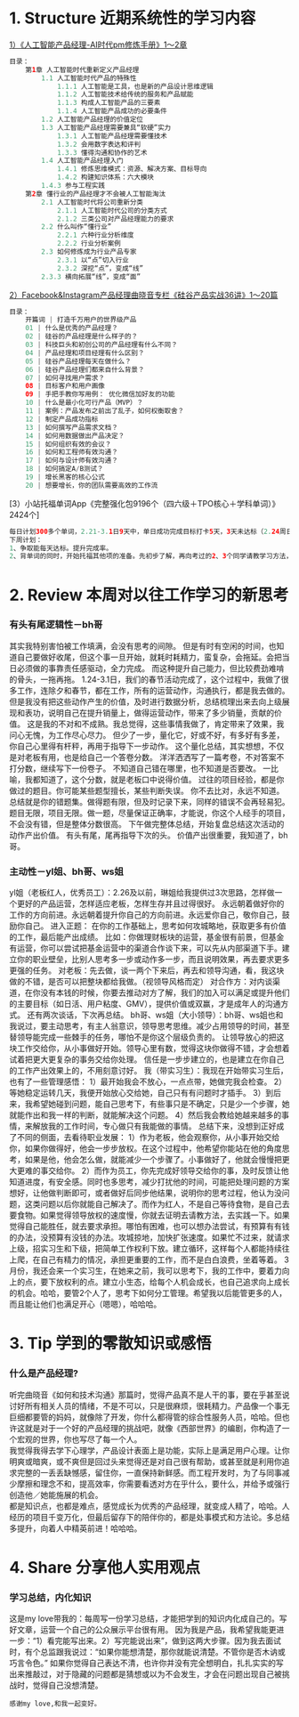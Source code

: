 # 1. Structure 近期系统性的学习内容
[1）《人工智能产品经理-AI时代pm修炼手册》1～2章](https://book.douban.com/subject/30245174/)
```Java
目录：
    第1章 人工智能时代重新定义产品经理 
        1.1 人工智能时代产品的特殊性
            1.1.1 人工智能是工具，也是新的产品设计思维逻辑 
            1.1.2 人工智能技术给传统的服务和产品赋能 
            1.1.3 构成人工智能产品的三要素
            1.1.4 人工智能产品成功的必要条件 
        1.2 人工智能产品经理的价值定位 
        1.3 人工智能产品经理需要兼具“软硬”实力 
            1.3.1 人工智能产品经理需要懂技术 
            1.3.2 会用数字表达和评判
            1.3.3 懂得沟通和协作的艺术 
        1.4 人工智能产品经理入门
            1.4.1 修炼思维模式：资源、解决方案、目标导向 
            1.4.2 构建知识体系：六大模块 
        1.4.3 参与工程实践 
    第2章 懂行业的产品经理才不会被人工智能淘汰 
        2.1 人工智能时代将公司重新分类 
            2.1.1 人工智能时代公司的分类方式 
            2.1.2 三类公司对产品经理能力的要求 
        2.2 什么叫作“懂行业” 
            2.2.1 六种行业分析维度 
            2.2.2 行业分析案例 
        2.3 如何修炼成为行业产品专家 
            2.3.1 以“点”切入行业 
            2.3.2 深挖“点”，变成“线” 
        2.3.3 横向拓展“线”，变成“面” 
```
[2）Facebook&Instagram产品经理曲晓音专栏《硅谷产品实战36讲》1～20篇](https://book.douban.com/subject/30245174/)
```Java
目录：
    开篇词 | 打造千万用户的世界级产品
    01 | 什么是优秀的产品经理？
    02 | 硅谷的产品经理是什么样子的？
    03 | 科技巨头和初创公司的产品经理有什么不同？
    04 | 产品经理和项目经理有什么区别？
    05 | 硅谷产品经理每天在做什么？
    06 | 硅谷产品经理们都来自什么背景？
    07 | 如何寻找用户需求？
    08 | 目标客户和用户画像
    09 | 手把手教你写用例： 优化微信加好友的功能
    10 | 什么是最小化可行产品（MVP）？
    11 | 案例：产品发布之前出了乱子，如何权衡取舍？
    12 | 制定产品成功指标
    13 | 如何撰写产品需求文档？
    14 | 如何用数据做出产品决定？
    15 | 如何组织有效的会议？
    16 | 如何和工程师有效沟通？
    17 | 如何与设计师有效沟通？
    18 | 如何搞定A/B测试？
    19 | 增长黑客的核心公式
    20 | 想要增长，你的团队需要高效的工作流
```
[3）小站托福单词App《完整强化包9196个（四六级＋TPO核心＋学科单词）》2424个]
```Java
每日计划300多个单词，2.21-3.1日9天中，单日成功完成目标打卡5天，3天未达标（2.24周日255个、2.27周三260个、3.1周五100个），1天未背（2.25周一）。
下周计划：
1、争取能每天达标。提升完成率。
2、背单词的同时，开始托福其他项的准备。先初步了解，再向考过的2、3个同学请教学习方法，准备好学习材料，开始执行。
```
# 2. Review 本周对以往工作学习的新思考
### 有头有尾逻辑性－bh哥
其实我特别害怕被工作填满，会没有思考的间隙。
但是有时有空闲的时间，也知道自己要做好收尾，但这个事一旦开始，就耗时耗精力，蛮复杂，会拖延。会把当日必须做的事靠责任感驱动，全力完成。
而这种提升自己能力，但比较费劲难啃的骨头，一拖再拖。
1.24-3.1日，我们的春节活动完成了，这个过程中，我做了很多工作，连除夕和春节，都在工作，所有的运营动作，沟通执行，都是我去做的。但是我没有把这些动作产生的价值，及时进行数据分析，总结梳理出来去向上级展现和表功，说明自己在提升销量上，做得运营动作，带来了多少销量，贡献的价值。
这是我的不对和不成熟。我总觉得，这些事情我做了，肯定带来了效果，我问心无愧，为工作尽心尽力。
但少了一步，量化它，好或不好，有多好有多差，你自己心里得有杆秤，再用于指导下一步动作。
这个量化总结，其实想想，不仅是对老板有用，也是给自己一个答卷分数。
洋洋洒洒写了一篇考卷，不对答案不打分数，继续写下一份卷子。
不知道自己错在哪里，也不知道是否要改。
一比喻，我都知道了，这个分数，就是老板口中说得价值。
过往的项目经验，都是你做过的题目。你可能某些题型擅长，某些判断失误。
你不去比对，永远不知道。
总结就是你的错题集。做得题有限，但及时记录下来，同样的错误不会再轻易犯。
题目无限，项目无限。做一题，尽量保证正确率，才能说，你这个人经手的项目，不会没有错，但是整体分数很高。
下午做完整体总结，开始复盘总结这次活动的动作产出价值。
有头有尾，尾再指导下次的头。
价值产出很重要，我知道了，bh哥。

### 主动性－yl姐、bh哥、ws姐
yl姐（老板红人，优秀员工）：2.26及以前，琳姐给我提供过3次思路，怎样做一个更好的产品运营，怎样适应老板，怎样生存并且过得很好。 
永远朝着做好你的工作的方向前进。永远朝着提升你自己的方向前进。永远爱你自己，敬你自己，鼓励你自己。 
进入正题： 
在你的工作基础上，思考如何攻城略地，获取更多有价值的工作，最后能产出成绩。 
比如：你做理财板块的运营，基金很有前景，但基金有运营，你可以尝试把基金运营中的渠道合作谈下来，可以先从内部渠道下手。建立你的职业壁垒，比别人思考多一步或动作多一步，而且说明效果，再去要求更多更强的任务。
对老板：先去做，谈一两个下来后，再去和领导沟通，看，我这块做的不错，是否可以把整块都给我做。（视领导风格而定）
对合作方：对内谈渠道，在你没有本钱的时候，你要去推动对方了解，我们的加入可以满足或提升他们的主要目标（如日活、用户粘度、GMV），提供价值或双赢，才是成年人的沟通方式。 
还有两次谈话，下次再总结。
bh哥、ws姐（大小领导）：bh哥、ws姐也和我说过，要主动思考，有主人翁意识，领导思考思维。减少占用领导的时间，甚至替领导能完成一些棘手的任务，哪怕不是你这个层级负责的。
让领导放心的把这块工作交给你，从小事做好开始。领导心里有数，觉得这块你做得不错，才会想着试着把更大更复杂的事务交给你处理。
信任是一步步建立的，也是建立在你自己的工作产出效果上的，不用刻意讨好。
我（带实习生）：我现在开始带实习生后，也有了一些管理感悟：
1）最开始我会不放心，一点点带，她做完我会检查。
2）等她稳定运转几天，我便开始放心交给她，自己只有有问题时才插手。
3）到后来，我希望她碰到问题，能自己思考下，有些事只是不确定，只是少一个步骤，她就能作出和我一样的判断，就能解决这个问题。
4）然后我会教给她越来越多的事情，来解放我的工作时间，专心做只有我能做的事情。
总结下来，没想到正好成了不同的侧面，去看待职业发展：
1）作为老板，他会观察你，从小事开始交给你，如果你做得好，他会一步步放权。在这个过程中，他希望你能站在他的角度思考，如果是他，他会怎么做，就能减少一个步骤了。小事做好了，他就会慢慢把更大更难的事交给你。
2）而作为员工，你先完成好领导交给你的事，及时反馈让他知道进度，有安全感。同时也多思考，减少打扰他的时间，可能把处理问题的方案想好，让他做判断即可，或者做好后同步他结果，说明你的思考过程，他认为没问题，这类问题以后你就能自己解决了。而作为红人，不是自己等待食物，是自己去要食物。如果觉得领导放权的速度慢，你就去证明去请教方法，去实践一下。如果觉得自己能胜任，就去要求承担。哪怕有困难，也可以想办法尝试，有预算有有钱的办法，没预算有没钱的办法。攻城掠地，加快扩张速度。如果忙不过来，就请求上级，招实习生和下级，把简单工作权利下放。建立循环，这样每个人都能持续往上爬，在自己有精力的情况，承担更重要的工作，而不是白白浪费，坐着等着。
3月份，我还会来一个实习生，在她来之前，我可以思考下，我的工作中，要着力向上的点，要下放权利的点。建立小生态，给每个人机会成长，也自己追求向上成长的机会。哈哈，要管2个人了，思考下如何分工管理。希望我以后能管更多的人，而且能让他们也满足开心（嗯嗯），哈哈哈。
    
# 3. Tip 学到的零散知识或感悟
### 什么是产品经理?
听完曲晓音《如何和技术沟通》那篇时，觉得产品真不是人干的事，要在乎甚至说讨好所有相关人员的情绪，不是不可以，只是很麻烦，很耗精力。产品像一个事无巨细都要管的妈妈，就像除了开发，你什么都得管的综合性服务人员，哈哈。但也许这就是对于一个好的产品经理的挑战吧，就像《西部世界》的编剧，你构造了一个宏观的世界，你也写尽了每一个人。</br>
我觉得我得去学下心理学，产品设计表面上是功能，实际上是满足用户心理。让你明爽或暗爽，或不爽但是回过头来觉得还是对自己很有帮助，或甚至就是利用你追求完整的一丢丢缺憾感，留住你，一直保持新鲜感。而工程开发时，为了与同事减少摩擦和理念不和，提高效率，你需要看透对方在乎什么，要什么，并给予或强行创造他／她能施展的机会。 </br>
都是知识点，也都是难点，感觉成长为优秀的产品经理，就变成人精了，哈哈。人经历的项目千变万化，但最后留存下的陪伴你的，都是处事模式和方法论。多总结多提升，向着人中精英前进！哈哈哈。 
  
# 4. Share 分享他人实用观点
### 学习总结，内化知识
这是my love带我的：每周写一份学习总结，才能把学到的知识内化成自己的。写好文章，运营一个自己的公众展示平台很有用。
因为我是产品，我希望我能更进一步：“1）看完能写出来。2）写完能说出来”，做到这两大步骤。因为我去面试时，有个总监跟我说过：“如果你能想清楚，那你就能说清楚。不管你是否木讷或巧言令色。” 如果你觉得自己表达不清，也许你并没有完全想明白，扎扎实实的写出来推敲过，对于隐藏的问题都是猜想或以为不会发生，才会在问题出现自己被挑战时，觉得自己没想清楚。
```
感谢my love,和我一起变好。
```
